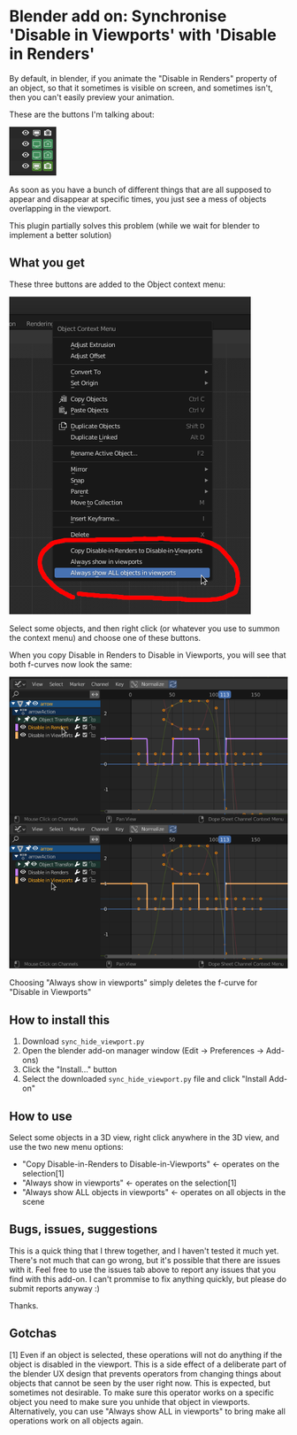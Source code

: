 # Blender add on: Synchronise 'Disable in Viewports' with 'Disable in Renders'

By default, in blender, if you animate the "Disable in Renders" property of an object, so that it sometimes is visible on screen, and sometimes isn't, then you can't easily preview your animation.

These are the buttons I'm talking about:

![visibility control buttons in blender UI](disable_render_buttons.png)

As soon as you have a bunch of different things that are all supposed to appear and disappear at specific times, you just see a mess of objects overlapping in the viewport.

This plugin partially solves this problem (while we wait for blender to implement a better solution)

## What you get

These three buttons are added to the Object context menu:

![blender's 3D view context menu, showing two new items at the bottom, as added by this add-on](screenshot.png)

Select some objects, and then right click (or whatever you use to summon the context menu) and choose one of these buttons.

When you copy Disable in Renders to Disable in Viewports, you will see that both f-curves now look the same:

![Comparison of the two synchronised f-curves after using this add-on](f_curve_compare.png)

Choosing "Always show in viewports" simply deletes the f-curve for "Disable in Viewports"

## How to install this

 1. Download `sync_hide_viewport.py`
 2. Open the blender add-on manager window (Edit -> Preferences -> Add-ons)
 3. Click the "Install..." button
 4. Select the downloaded `sync_hide_viewport.py` file and click "Install Add-on"

## How to use

Select some objects in a 3D view, right click anywhere in the 3D view, and use the two new menu options:

 - "Copy Disable-in-Renders to Disable-in-Viewports" <- operates on the selection[1]
 - "Always show in viewports" <- operates on the selection[1]
 - "Always show ALL objects in viewports" <- operates on all objects in the scene

## Bugs, issues, suggestions

This is a quick thing that I threw together, and I haven't tested it much yet. There's not much that can go wrong, but it's possible that there are issues with it. Feel free to use the issues tab above to report any issues that you find with this add-on. I can't prommise to fix anything quickly, but please do submit reports anyway :)

Thanks.

## Gotchas

[1] Even if an object is selected, these operations will not do anything if the object is disabled in the viewport. This is a side effect of a deliberate part of the blender UX design that prevents operators from changing things about objects that cannot be seen by the user right now. This is expected, but sometimes not desirable. To make sure this operator works on a specific object you need to make sure you unhide that object in viewports. Alternatively, you can use "Always show ALL in viewports" to bring make all operations work on all objects again.
